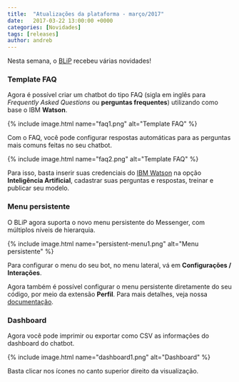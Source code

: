 ```yaml
---
title:  "Atualizações da plataforma - março/2017"
date:   2017-03-22 13:00:00 +0000
categories: [Novidades]
tags: [releases]
author: andreb
---
```


Nesta semana, o [BLiP](https://blip.ai) recebeu várias novidades!

<!--preview-->

### Template FAQ
Agora é possível criar um chatbot do tipo FAQ (sigla em inglês para *Frequently Asked Questions* ou **perguntas frequentes**) utilizando como base o IBM **Watson**.

{% include image.html name="faq1.png" alt="Template FAQ" %}

Com o FAQ, você pode configurar respostas automáticas para as perguntas mais comuns feitas no seu chatbot.

{% include image.html name="faq2.png" alt="Template FAQ" %}

Para isso, basta inserir suas credenciais do <a href="https://www.ibm.com/watson/" target="_blank">IBM Watson</a> na opção **Inteligência Artificial**, cadastrar suas perguntas e respostas, treinar e publicar seu modelo.

### Menu persistente
O BLiP agora suporta o novo menu persistente do Messenger, com múltiplos níveis de hierarquia.

{% include image.html name="persistent-menu1.png" alt="Menu persistente" %}

Para configurar o menu do seu bot, no menu lateral, vá em **Configurações / Interações**. 

Agora também é possível configurar o menu persistente diretamente do seu código, por meio da extensão **Perfil**. Para mais detalhes, veja nossa [documentação](https://portal.blip.ai/#/docs/extensions/profile).

### Dashboard
Agora você pode imprimir ou exportar como CSV as informações do dashboard do chatbot.

{% include image.html name="dashboard1.png" alt="Dashboard" %}

Basta clicar nos ícones no canto superior direito da visualização.


